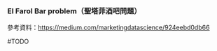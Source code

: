 ### El Farol Bar problem（聖塔菲酒吧問題）

參考資料：<https://medium.com/marketingdatascience/924eebd0db66>

#TODO 
